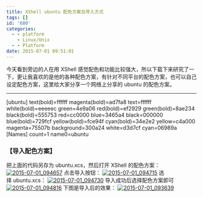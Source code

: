 ```yaml
---
title: XShell ubuntu 配色方案及导入方式
tags: []
id: '680'
categories:
  - - platform
    - Linux/Unix
  - - Platform
date: 2015-07-01 09:51:01
---
```


今天看到旁边的人在用 XShell 感觉配色和功能比较强大，所以下载下来研究了一下，更让我喜欢的是他的各种配色方案，有针对不同平台的配色方案，也可以自己设定配色方案，这里给大家分享一个网络上分享的 ubuntu 的配色方案。
<!-- more -->
* * *

\[ubuntu\]
text(bold)=ffffff
magenta(bold)=ad7fa8
text=ffffff
white(bold)=eeeeec
green=4e9a06
red(bold)=ef2929
green(bold)=8ae234
black(bold)=555753
red=cc0000
blue=3465a4
black=000000
blue(bold)=729fcf
yellow(bold)=fce94f
cyan(bold)=34e2e2
yellow=c4a000
magenta=75507b
background=300a24
white=d3d7cf
cyan=06989a
\[Names\]
count=1
name0=ubuntu

### 【导入配色方案】

把上面的代码另存为 ubuntu.xcs，然后打开 XShell 的配色方案： [![2015-07-01_094657](http://www.mycode.net.cn/wp-content/uploads/2015/07/2015-07-01_094657.png)](http://www.mycode.net.cn/wp-content/uploads/2015/07/2015-07-01_094657.png) 点击导入按钮： [![2015-07-01_094715](http://www.mycode.net.cn/wp-content/uploads/2015/07/2015-07-01_094715.png)](http://www.mycode.net.cn/wp-content/uploads/2015/07/2015-07-01_094715.png) 选择 ubuntu.xcs： [![2015-07-01_094730](http://www.mycode.net.cn/wp-content/uploads/2015/07/2015-07-01_094730.png)](http://www.mycode.net.cn/wp-content/uploads/2015/07/2015-07-01_094730.png) 导入成功后选择配色方案即可 [![2015-07-01_094816](http://www.mycode.net.cn/wp-content/uploads/2015/07/2015-07-01_094816.png)](http://www.mycode.net.cn/wp-content/uploads/2015/07/2015-07-01_094816.png) 下图是导入后的效果： [![2015-07-01_093639](http://www.mycode.net.cn/wp-content/uploads/2015/07/2015-07-01_093639.png)](http://www.mycode.net.cn/wp-content/uploads/2015/07/2015-07-01_093639.png)